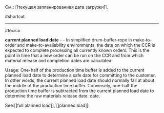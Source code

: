 См.: [[текущая запланированная дата загрузки]].

#shortcut




<hr/>

#tocico

<b>current planned load date</b> -  - In simplified drum-buffer-rope in make-to-order and make-to-availability environments, the date on which the CCR is expected to complete processing all currently known orders. This is the point in time that a new order can be run on the CCR and from which material release and completion dates are calculated.

Usage: One-half of the production time buffer is added to the current planned load date to determine a safe date for committing to the customer.  In other words, the current planned load date should normally fall at about the middle of the production time buffer.  Conversely, one-half the production time buffer is subtracted from the current planned load date to determine the raw materials release date.  date.  



See:[[full planned load]], [[planned load]].
